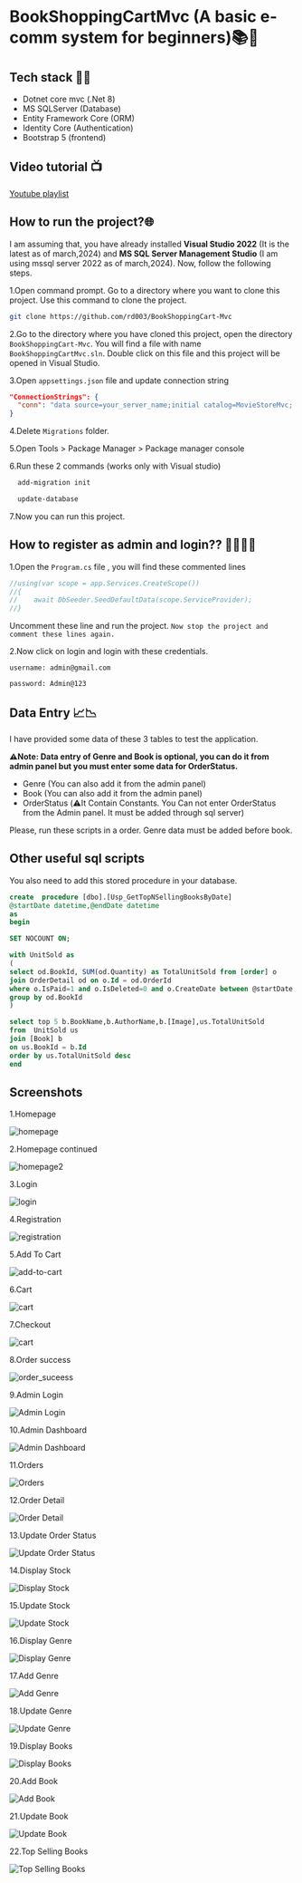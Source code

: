 # BookShoppingCartMvc (A basic e-comm system for beginners)📚🛒

## Tech stack 🧑‍💻

   - Dotnet core mvc (.Net 8)
   - MS SQLServer (Database)
   - Entity Framework Core (ORM)
   - Identity Core (Authentication)
   - Bootstrap 5 (frontend)

## Video tutorial 📺

[Youtube playlist](https://www.youtube.com/watch?v=R4ZLWD89R5w&list=PLP8UhDwXI7f_8r2Rbt7GNwf7eXZqUu_p4)

## How to run the project?🌐

I am assuming that, you have already installed **Visual Studio 2022** (It is the latest as of march,2024) and **MS SQL Server Management Studio** (I am using mssql server 2022 as of march,2024). Now, follow the following steps.

1.Open command prompt. Go to a directory where you want to clone this project. Use this command to clone the project.

```bash
git clone https://github.com/rd003/BookShoppingCart-Mvc
```

2.Go to the directory where you have cloned this project, open the directory `BookShoppingCart-Mvc`. You will find a file with name `BookShoppingCartMvc.sln`. Double click on this file and this project will be opened in Visual Studio.

3.Open `appsettings.json` file and update connection string

```json
"ConnectionStrings": {
  "conn": "data source=your_server_name;initial catalog=MovieStoreMvc; integrated security=true;encrypt=false"
}
```

4.Delete `Migrations` folder.

5.Open Tools > Package Manager > Package manager console

6.Run these 2 commands (works only with Visual studio)

```bash
  add-migration init

  update-database
```

7.Now you can run this project.

## How to register as admin and login?? 🧑‍💻🧑‍💻

1.Open the `Program.cs` file , you will find these commented lines

```c#
//using(var scope = app.Services.CreateScope())
//{
//    await DbSeeder.SeedDefaultData(scope.ServiceProvider);
//}
```

Uncomment these line and run the project. `Now stop the project and comment these lines again.`

2.Now click on login and login with these credentials.

```text
username: admin@gmail.com

password: Admin@123
```

## Data Entry 📈📉

I have provided some data of these 3 tables to test the application.

**⚠️Note: Data entry of Genre and Book is optional, you can do it from admin panel but you must enter some data for OrderStatus.**

- Genre (You can also add it from the admin panel)
- Book (You can also add it from the admin panel)
- OrderStatus (⚠️It Contain Constants. You Can not enter OrderStatus from the Admin panel. It must be added through sql server)

Please, run these scripts in a order. Genre data must be added before book.




## Other useful sql scripts

You also need to add this stored procedure in your database.

```sql
create  procedure [dbo].[Usp_GetTopNSellingBooksByDate]
@startDate datetime,@endDate datetime
as
begin

SET NOCOUNT ON;

with UnitSold as
(
select od.BookId, SUM(od.Quantity) as TotalUnitSold from [order] o 
join OrderDetail od on o.Id = od.OrderId
where o.IsPaid=1 and o.IsDeleted=0 and o.CreateDate between @startDate and @endDate
group by od.BookId
)

select top 5 b.BookName,b.AuthorName,b.[Image],us.TotalUnitSold 
from  UnitSold us
join [Book] b
on us.BookId = b.Id
order by us.TotalUnitSold desc
end
```

## Screenshots

1.Homepage

![homepage](./screenshots/1.jpg)

2.Homepage continued

![homepage2](./screenshots/2.jpg)

3.Login

![login](./screenshots/3.jpg)

4.Registration

![registration](./screenshots/4.jpg)

5.Add To Cart

![add-to-cart](./screenshots/5.jpg)

6.Cart

![cart](./screenshots/6.jpg)

7.Checkout

![cart](./screenshots/7.jpg)

8.Order success

![order_suceess](./screenshots/8_order_success.jpg)

9.Admin Login

![Admin Login](./screenshots/9_admin_login.jpg)

10.Admin Dashboard

![Admin Dashboard](./screenshots/10%20admin%20dashboard.jpg)

11.Orders

![Orders](./screenshots/11%20admin%20orders.jpg)

12.Order Detail

![Order Detail](./screenshots/12%20admin%20order%20detail.jpg)

13.Update Order Status

![Update Order Status](./screenshots/13%20Update%20Order%20Status.jpg)

14.Display Stock

![Display Stock](./screenshots/14%20%20display%20stock.jpg)

15.Update Stock

![Update Stock](./screenshots/15%20update%20stock.jpg)

16.Display Genre

![Display Genre](./screenshots/16%20display%20genres.jpg)

17.Add Genre

![Add Genre](./screenshots/17%20add%20genre.jpg)

18.Update Genre

![Update Genre](./screenshots/18%20Update%20Genre.jpg)

19.Display Books

![Display Books](./screenshots/19%20display%20books.jpg)

20.Add Book

![Add Book](./screenshots/20%20add%20books.jpg)

21.Update Book

![Update Book](./screenshots/21%20update%20book.jpg)

22.Top Selling Books

![Top Selling Books](./screenshots/22%20top%20selling%20books.jpg)



